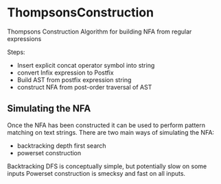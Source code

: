 # ThompsonsConstruction
Thompsons Construction Algorithm for building NFA from regular expressions

Steps:
  - Insert explicit concat operator symbol into string
  - convert Infix expression to Postfix
  - Build AST from postfix expression string
  - construct NFA from post-order traversal of AST
     

## Simulating the NFA
Once the NFA has been constructed it can be used to perform pattern matching on text strings.
There are two main ways of simulating the NFA:
  - backtracking depth first search
  - powerset construction

Backtracking DFS is conceptually simple, but potentially slow on some inputs
Powerset construction is smecksy and fast on all inputs.
